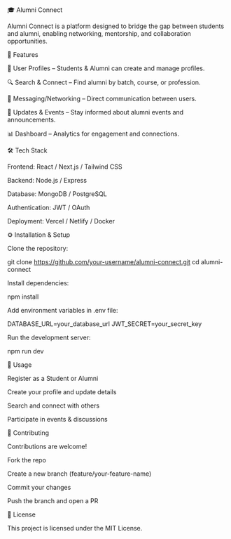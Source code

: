 🎓 Alumni Connect

Alumni Connect is a platform designed to bridge the gap between students and alumni, enabling networking, mentorship, and collaboration opportunities.

🚀 Features

👥 User Profiles – Students & Alumni can create and manage profiles.

🔍 Search & Connect – Find alumni by batch, course, or profession.

💬 Messaging/Networking – Direct communication between users.

📰 Updates & Events – Stay informed about alumni events and announcements.

📊 Dashboard – Analytics for engagement and connections.

🛠️ Tech Stack

Frontend: React / Next.js / Tailwind CSS

Backend: Node.js / Express

Database: MongoDB / PostgreSQL

Authentication: JWT / OAuth

Deployment: Vercel / Netlify / Docker

⚙️ Installation & Setup

Clone the repository:

git clone https://github.com/your-username/alumni-connect.git
cd alumni-connect


Install dependencies:

npm install


Add environment variables in .env file:

DATABASE_URL=your_database_url
JWT_SECRET=your_secret_key


Run the development server:

npm run dev

📌 Usage

Register as a Student or Alumni

Create your profile and update details

Search and connect with others

Participate in events & discussions

🤝 Contributing

Contributions are welcome!

Fork the repo

Create a new branch (feature/your-feature-name)

Commit your changes

Push the branch and open a PR

📜 License

This project is licensed under the MIT License.

